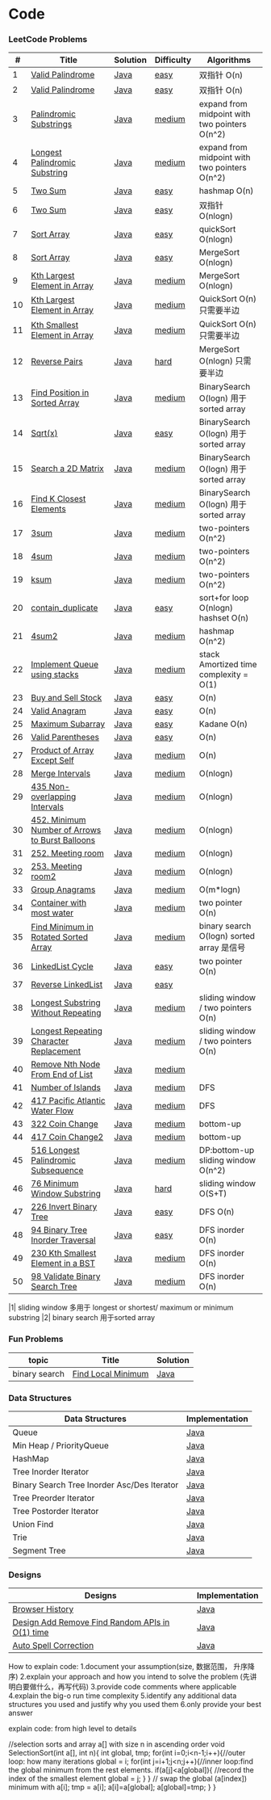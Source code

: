  Code
========

### LeetCode Problems

| #   | Title                                                                                                                        | Solution                                                                                  | Difficulty                                                           | Algorithms                                     |
|-----|------------------------------------------------------------------------------------------------------------------------------|-------------------------------------------------------------------------------------------|----------------------------------------------------------------------|------------------------------------------------|
| 1   | [Valid Palindrome](https://leetcode.com/problems/valid-palindrome/)                                                          | [Java](./algorithms/1_valid_palindrome/ValidPalindrome.java)                              | [easy](./algorithms/1_valid_palindromem/README.md)                   | 双指针  O(n)                                      |
| 2   | [Valid Palindrome](https://leetcode.com/problems/valid-palindrome-ii/)                                                       | [Java](./algorithms/2_valid_palindrome2/ValidPalindrome2.java)                            | [easy](./algorithms/2_valid_palindromem2/README.md)                  | 双指针  O(n)                                      |
| 3   | [Palindromic Substrings](https://leetcode.com/problems/palindromic-substrings/)                                              | [Java](./algorithms/34_palindromic_substring/CountSubstring.java)                         | [medium]()                                                           | expand from midpoint with two pointers O(n^2)  |
| 4   | [Longest Palindromic Substring](https://leetcode.com/problems/longest-palindromic-substring/)                                | [Java](./algorithms/35_longest_palindromic_substring/LongestPalindromic.java)             | [medium](./algorithms/35_longest_palindromic_substring/README.md)    | expand from midpoint with two pointers O(n^2)  |
| 5   | [Two Sum](https://leetcode.com/problems/two-sum/)                                                                            | [Java](./algorithms/3_two_sum/hashmap/TwoSum.java)                                        | [easy](./algorithms/3_two_sum/hashmap/README.md)                     | hashmap  O(n)                                  |
| 6   | [Two Sum](https://leetcode.com/problems/two-sum/)                                                                            | [Java](./algorithms/3_two_sum/two_pointer/TwoSum2.java)                                   | [easy](./algorithms/3_two_sum/two_pointer/README.md)                 | 双指针  O(nlogn)                                  |
| 7   | [Sort Array](https://leetcode.com/problems/sort-an-array/)                                                                   | [Java](./algorithms/4_sort_array/QuickSort.java)                                          | [easy](./algorithms/4_sort_array/README.md)                          | quickSort  O(nlogn)                            |
| 8   | [Sort Array](https://leetcode.com/problems/sort-an-array/)                                                                   | [Java](./algorithms/4_sort_array/MergeSort.java)                                          | [easy](./algorithms/4_sort_array/README.md)                          | MergeSort  O(nlogn)                            |
| 9   | [Kth Largest Element in Array](https://leetcode.com/problems/kth-largest-element-in-an-array/)                               | [Java](./algorithms/5_Kth_largest_element_array/MergeSort.java)                           | [medium](./algorithms/5_Kth_largest_element_array/README.md)         | MergeSort  O(nlogn)                            |
| 10  | [Kth Largest Element in Array](https://leetcode.com/problems/kth-largest-element-in-an-array/)                               | [Java](./algorithms/5_Kth_largest_element_array/QuickSort.java)                           | [medium](./algorithms/5_Kth_largest_element_array/README.md)         | QuickSort  O(n) 只需要半边                          |
| 11  | [Kth Smallest Element in Array](https://leetcode.com/problems/kth-largest-element-in-an-array/)                              | [Java](./algorithms/6_Kth_smallest_element_array/QuickSort.java)                          | [medium](./algorithms/6_Kth_smallest_element_array/README.md)        | QuickSort  O(n) 只需要半边                          |
| 12  | [Reverse Pairs](https://leetcode.com/problems/reverse-pairs/)                                                                | [Java](./algorithms/7_reverse_pairs/MergeSort.java)                                       | [hard](./algorithms/7_reverse_pairs/README.md)                       | MergeSort  O(nlogn) 只需要半边                      |
| 13  | [Find Position in Sorted Array](https://leetcode.com/problems/find-first-and-last-position-of-element-in-sorted-array/)      | [Java](./algorithms/8_find_position_in_sorted_array/BinarySearch.java)                    | [medium](./algorithms/8_find_position_in_sorted_array/README.md)     | BinarySearch  O(logn)    用于sorted array        |
| 14  | [Sqrt(x)](https://leetcode.com/problems/sqrtx/)                                                                              | [Java](./algorithms/9_sqrt/Squrt.java)                                                    | [easy](./algorithms/9_sqrt/README.md)                                | BinarySearch  O(logn) 用于sorted array           |
| 15  | [Search a 2D Matrix](https://leetcode.com/problems/search-a-2d-matrix/)                                                      | [Java](./algorithms/10_search_2d_matrix/SearchMatrix.java)                                | [medium](./algorithms/10_search_2d_matrix/README.md)                 | BinarySearch  O(logn) 用于sorted array           |
| 16  | [Find K Closest Elements](https://leetcode.com/problems/find-k-closest-elements/)                                            | [Java](./algorithms/11_find_K_closest_element/FindClosestElement.java)                    | [medium](./algorithms/11_find_K_closest_element/README.md)           | BinarySearch  O(logn) 用于sorted array           |
| 17  | [3sum](https://leetcode.com/problems/3sum/)                                                                                  | [Java](./algorithms/12_3sum/3sum.java)                                                    | [medium](./algorithms/12_3sum/README.md)                             | two-pointers  O(n^2)                           |
| 18  | [4sum](https://leetcode.com/problems/4sum/)                                                                                  | [Java](./algorithms/13_4sum/3sum.java)                                                    | [medium](./algorithms/13_4sum/README.md)                             | two-pointers  O(n^2)                           |
| 19  | [ksum](https://leetcode.com/problems/4sum/)                                                                                  | [Java](./algorithms/14_ksum/4sum.java)                                                    | [medium](./algorithms/14_4sum/README.md)                             | two-pointers  O(n^2)                           |
| 20  | [contain_duplicate](https://leetcode.com/problems/contains-duplicate/)                                                       | [Java](./algorithms/15_contain_duplicate/ContainDuplication.java)                         | [easy]()                                                             | sort+for loop O(nlogn)     hashset O(n)        |
| 21  | [4sum2](https://leetcode.com/problems/4sum-ii/)                                                                              | [Java](./algorithms/16_4sum2/4sum2.java)                                                  | [medium](./algorithms/16_4sum2/README.md)                            | hashmap  O(n^2)                                |
| 22  | [Implement Queue using stacks](https://leetcode.com/problems/implement-queue-using-stacks/)                                  | [Java](./algorithms/17_queue_by_stacks/QueueByStack.java)                                 | [medium](./algorithms/17_queue_by_stacks/README.md)                  | stack   Amortized time complexity = O(1)       |
| 23  | [Buy and Sell Stock](https://leetcode.com/problems/best-time-to-buy-and-sell-stock/)                                         | [Java](./algorithms/18_buy_and_sell_stock/BuySellStock.java)                              | [easy](./algorithms/18_buy_and_sell_stock/README.md)                 | O(n)                                           |
| 24  | [Valid Anagram](https://leetcode.com/problems/valid-anagram/)                                                                | [Java](./algorithms/19_valid_anagram/ValidAnagram.java)                                   | [easy](./algorithms/19_valid_anagram/README.md)                      | O(n)                                           |
| 25  | [Maximum Subarray](https://leetcode.com/problems/maximum-subarray/)                                                          | [Java](./algorithms/20_maximum_subarray/MaxSubarray.java)                                 | [easy](./algorithms/20_maximum_subarray/README.md)                   | Kadane O(n)                                    |
| 26  | [Valid Parentheses](https://leetcode.com/problems/valid-parentheses/)                                                        | [Java](./algorithms/21_valid_parentheses/ValidParenthese.java)                            | [easy]()                                                             | O(n)                                           |
| 27  | [Product of Array Except Self](https://leetcode.com/problems/product-of-array-except-self/)                                  | [Java](./algorithms/22_product_of_array_ecept_self/ProductExceptSelf.java)                | [medium]()                                                           | O(n)                                           |
| 28  | [Merge Intervals](https://leetcode.com/problems/merge-intervals/)                                                            | [Java](./algorithms/23_merge_intervals/MergeIntervals.java)                               | [medium](./algorithms/23_merge_intervals/README.md)                  | O(nlogn)                                       |
| 29  | [435 Non-overlapping Intervals](https://leetcode.com/problems/non-overlapping-intervals/)                                    | [Java](./algorithms/44_non_overlapping_intervals/EraseOverlapIntervals.java)              | [medium](./algorithms/44_non_overlapping_intervals/README.md)        | O(nlogn)                                       |
| 30  | [452. Minimum Number of Arrows to Burst Balloons](https://leetcode.com/problems/minimum-number-of-arrows-to-burst-balloons/) | [Java](./algorithms/45_min_arrows_to_burst_ballons/findMinArrowShots.java)                | [medium]()                                                           | O(nlogn)                                       |
| 31  | [252. Meeting room](https://leetcode.com/problems/meeting-rooms/)                                                            | [Java](./algorithms/46_meeting_room/CanAttendMeetings.java)                               | [medium]()                                                           | O(nlogn)                                       |
| 32  | [253. Meeting room2](https://leetcode.com/problems/meeting-rooms-ii/)                                                        | [Java](./algorithms/47_meeting_room2/MinMeetingRooms.java)                                | [medium]()                                                           | O(nlogn)                                       |
| 33  | [Group Anagrams](https://leetcode.com/problems/group-anagrams/)                                                              | [Java](./algorithms/24_group_anagrams/GroupAnagrams.java)                                 | [medium](./algorithms/24_group_anagrams/README.md)                   | O(m*logn)                                      |
| 34  | [Container with most water](https://leetcode.com/problems/container-with-most-water/)                                        | [Java](./algorithms/25_container_most_water/MaxArea.java)                                 | [medium](./algorithms/25_container_most_water/README.md)             | two pointer O(n)                               |
| 35  | [Find Minimum in Rotated Sorted Array](https://leetcode.com/problems/find-minimum-in-rotated-sorted-array/)                  | [Java](./algorithms/26_find_min_in_rotated_sorted_array/FindMin.java)                     | [medium](./algorithms/26_find_min_in_rotated_sorted_array/README.md) | binary search O(logn)  sorted array 是信号     |
| 36  | [LinkedList Cycle](https://leetcode.com/problems/linked-list-cycle/)                                                         | [Java](./algorithms/27_linkedList_cycle/hasCycle.java)                                    | [easy]()                                                             | two pointer O(n)                               |
| 37  | [Reverse LinkedList](https://leetcode.com/problems/reverse-linked-list/)                                                     | [Java](./algorithms/28_reverse_LinkedList/ReverseLinkedList.java)                         | [easy]()                                                             |                                                |
| 38  | [Longest Substring Without Repeating](https://leetcode.com/problems/longest-substring-without-repeating-characters/)         | [Java](./algorithms/29_longest_substring_without_repeating/lengthOfLongestSubstring.java) | [medium]()                                                           | sliding window  / two pointers      O(n)       |
| 39  | [Longest Repeating Character Replacement](https://leetcode.com/problems/longest-repeating-character-replacement/)            | [Java](./algorithms/30_longest_repeating_replacement/characterReplacement.java)           | [medium]()                                                           | sliding window  / two pointers      O(n)       |
| 40  | [Remove Nth Node From End of List](https://leetcode.com/problems/remove-nth-node-from-end-of-list/)                          | [Java](./algorithms/31_remove_nth_node_from_end/RemoveNthFromEnd.java)                    | [medium](./algorithms/31_remove_nth_node_from_end/README.md)         |                                                |
| 41  | [Number of Islands](https://leetcode.com/problems/number-of-islands/)                                                        | [Java](./algorithms/32_numbers_of_Islands/NumIsLand.java)                                 | [medium]()                                                           | DFS                                            |
| 42  | [417 Pacific Atlantic Water Flow](https://leetcode.com/problems/pacific-atlantic-water-flow/)                                | [Java](./algorithms/33_pacific_atlantic_water_flow/PacificAtlantic.java)                  | [medium]()                                                           | DFS                                            |
| 43  | [322 Coin Change](https://leetcode.com/problems/coin-change/)                                                                | [Java](./algorithms/36_coin_change/CoinChange.java)                                       | [medium](./algorithms/36_coin_change/README.md)                      | bottom-up                                      |
| 44  | [417 Coin Change2](https://leetcode.com/problems/pacific-atlantic-water-flow/)                                               | [Java](./algorithms/37_coin_change2/CoinChange.java)                                      | [medium](./algorithms/37_coin_change2/README.md)                     | bottom-up                                      |
| 45  | [516 Longest Palindromic Subsequence](https://leetcode.com/problems/longest-palindromic-subsequence/)                        | [Java](./algorithms/38_longest_palindromic_subsequence/LongestPalindromeSubseq.java)      | [medium](./algorithms/38_longest_palindromic_subsequence/README.md)  | DP:bottom-up     sliding window       O(n^2)   |
| 46  | [76 Minimum Window Substring](https://leetcode.com/problems/minimum-window-substring/)                                       | [Java](./algorithms/39_min_window_substring/MinWindow.java)                               | [hard](./algorithms/39_min_window_substring/README.md)               | sliding window                     O(S+T)      |
| 47  | [226 Invert Binary Tree](https://leetcode.com/problems/invert-binary-tree/)                                                  | [Java](./algorithms/40_invert_binary_tree/InvertTree.java)                                | [easy](./algorithms/40_invert_binary_tree/README.md)                 | DFS                                 O(n)       |
| 48  | [94 Binary Tree Inorder Traversal](https://leetcode.com/problems/binary-tree-inorder-traversal/)                             | [Java](./algorithms/41_binary_tree_inorder_traversal/InorderTraversal.java)               | [easy](./algorithms/41_binary_tree_inorder_traversal/README.md)      | DFS   inorder                             O(n) |
| 49  | [230 Kth Smallest Element in a BST](https://leetcode.com/problems/kth-smallest-element-in-a-bst/solution/)                   | [Java](./algorithms/42_kth_smallest_in_BST/KthSmallest.java)                              | [medium](./algorithms/42_kth_smallest_in_BST/README.md)              | DFS   inorder                             O(n) |
| 50  | [98 Validate Binary Search Tree](https://leetcode.com/problems/validate-binary-search-tree/)                                 | [Java](./algorithms/43_validate_BST/IsValidBST.java)                                      | [medium](./algorithms/43_validate_BST/README.md)                     | DFS   inorder                             O(n) |


|1| sliding window 多用于 longest or shortest/ maximum or minimum substring
|2| binary search 用于sorted array

### Fun Problems

| topic | Title | Solution |
|-------| ----- | -------- |
|binary search|[Find Local Minimum](./algorithms/java/fun_find_local_minimum_in_unsorted_array/README.md)|[Java](./algorithms/java/fun_find_local_minimum_in_unsorted_array/FindLocalMin.java)|

### Data Structures

| Data Structures | Implementation |
|--|--|
|Queue|[Java](./data_structures/queue/Queue.java)|
|Min Heap / PriorityQueue|[Java](./data_structures/min_heap/MinHeap.java)|
|HashMap|[Java](./data_structures/hashmap/HashMap.java)|
|Tree Inorder Iterator|[Java](./data_structures/tree_iterator/InorderIterator.java)|
|Binary Search Tree Inorder Asc/Des Iterator|[Java](./data_structures/tree_iterator/AscDesInorderIterator.java)|
|Tree Preorder Iterator|[Java](./data_structures/tree_iterator/PreorderIterator.java)|
|Tree Postorder Iterator|[Java](./data_structures/tree_iterator/PostorderIterator.java)|
|Union Find|[Java](./data_structures/union_find/UnionFind.java)|
|Trie|[Java](./data_structures/trie/Trie.java)|
|Segment Tree|[Java](./data_structures/segment_tree/SegmentTree.java)|

### Designs

| Designs | Implementation |
|--|--|
|[Browser History](./designs/browser_history/README.md)|[Java](./designs/browser_history/BrowserHistory.java)|
|[Design Add Remove Find Random APIs in O(1) time](./designs/design_add_remove_find_random_in_o1/README.md)|[Java](./designs/design_add_remove_find_random_in_o1/NewDataStructure.java)|
|[Auto Spell Correction](./designs/auto_spell_correction/README.md)|[Java](./designs/auto_spell_correction/SpellCorrection.java)|


How to explain code:
1.document your assumption(size, 数据范围， 升序降序)
2.explain your approach and how you intend to solve the problem (先讲明白要做什么，再写代码)
3.provide code comments where applicable
4.explain the big-o run time complexity 
5.identify any additional data structures you used and justify why you used them
6.only provide your best answer

explain code:
from high level to details

//selection sorts and array a[] with size n in ascending order
void SelectionSort(int a[], int n){
	int global, tmp;
	for(int i=0;i<n-1;i++){//outer loop: how many iterations
		global = i;
		for(int j=i+1;j<n;j++){//inner loop:find the global minimum from the rest elements.
			if(a[j]<a[global]){
               //record the index of the smallest element
				global = j;
			}
		}
       // swap the global (a[index]) minimum with a[i];
		tmp = a[i];
        a[i]=a[global];
		a[global]=tmp;
	}
}